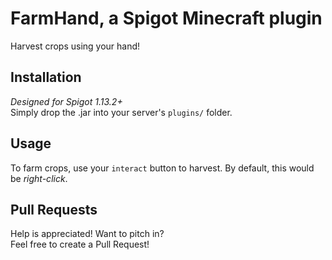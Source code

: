 # FarmHand, a Spigot Minecraft plugin
Harvest crops using your hand!

## Installation
*Designed for Spigot 1.13.2+*  
Simply drop the .jar into your server's `plugins/` folder.

## Usage
To farm crops, use your `interact` button to harvest. By default, this would be *right-click*.

## Pull Requests
Help is appreciated! Want to pitch in?  
Feel free to create a Pull Request!
